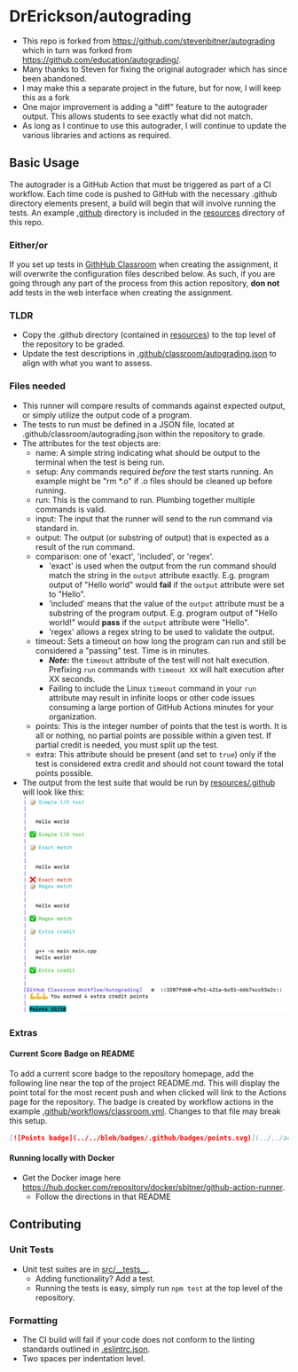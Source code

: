# DrErickson/autograding

- This repo is forked from https://github.com/stevenbitner/autograding which in turn was forked from https://github.com/education/autograding/.
- Many thanks to Steven for fixing the original autograder which has since been abandoned.
- I may make this a separate project in the future, but for now, I will keep this as a fork
- One major improvement is adding a "diff" feature to the autograder output.  This allows students to see exactly what did not match.
- As long as I continue to use this autograder, I will continue to update the various libraries and actions as required.

## Basic Usage
The autograder is a GitHub Action that must be triggered as part of a CI workflow.
Each time code is pushed to GitHub with the necessary .github directory elements present, a build will begin that will involve running the tests.
An example [.github](resources/.github) directory is included in the [resources](resources) directory of this repo.

### Either/or
If you set up tests in [GithHub Classroom](https://classroom.github.com) when creating the assignment, it will overwrite the configuration files described below.
As such, if you are going through any part of the process from this action repository, **don not** add tests in the web interface when creating the assignment.

### TLDR
- Copy the .github directory (contained in [resources](resources)) to the top level of the repository to be graded.
- Update the test descriptions in [.github/classroom/autograding.json](resources/.github/classroom/autograding.json) to align with what you want to assess.


### Files needed
- This runner will compare results of commands against expected output, or simply utilize the output code of a program.
- The tests to run must be defined in a JSON file, located at .github/classroom/autograding.json within the repository to grade.
- The attributes for the test objects are:
	- name: A simple string indicating what should be output to the terminal when the test is being run.
	- setup: Any commands required _before_ the test starts running. An example might be "rm *.o" if .o files should be cleaned up before running.
	- run: This is the command to run. Plumbing together multiple commands is valid.
	- input: The input that the runner will send to the run command via standard in.
	- output: The output (or substring of output) that is expected as a result of the run command.
	- comparison: one of 'exact', 'included', or 'regex'.
		- 'exact' is used when the output from the run command should match the string in the `output` attribute exactly. E.g. program output of "Hello world" would **fail** if the `output` attribute were set to "Hello". 
		- 'included' means that the value of the `output` attribute must be a substring of the program output. E.g. program output of "Hello world!" would **pass** if the `output` attribute were "Hello".
		- 'regex' allows a regex string to be used to validate the output.
	- timeout: Sets a timeout on how long the program can run and still be considered a "passing" test. Time is in minutes.
		- ***Note:*** the `timeout` attribute of the test will not halt execution. Prefixing `run` commands with `timeout XX` will halt execution after XX seconds.
		- Failing to include the Linux `timeout` command in your `run` attribute may result in infinite loops or other code issues consuming a large portion of GitHub Actions minutes for your organization.
	- points: This is the integer number of points that the test is worth. It is all or nothing, no partial points are possible within a given test. If partial credit is needed, you must split up the test.
	- extra: This attribute should be present (and set to `true`) only if the test is considered extra credit and should not count toward the total points possible.
- The output from the test suite that would be run by [resources/.github](resources/.github) will look like this:\
![Output screenshot from test runner](resources/runner-output.png)

### Extras
#### Current Score Badge on README
To add a current score badge to the repository homepage, add the following line near the top of the project README.md.
This will display the point total for the most recent push and when clicked will link to the Actions page for the repository.
The badge is created by workflow actions in the example [.github/workflows/classroom.yml](resources/.github/workflows/classroom.yml).
Changes to that file may break this setup.
```md
[![Points badge](../../blob/badges/.github/badges/points.svg)](../../actions)
```

#### Running locally with Docker
- Get the Docker image here https://hub.docker.com/repository/docker/sbitner/github-action-runner. 
	- Follow the directions in that README

## Contributing
### Unit Tests
- Unit test suites are in [src/\_\_tests\_\_](src/__tests__).
	- Adding functionality? Add a test.
	- Running the tests is easy, simply run `npm test` at the top level of the repository.

### Formatting
- The CI build will fail if your code does not conform to the linting standards outlined in [.eslintrc.json](.eslintrc.json).
- Two spaces per indentation level.
